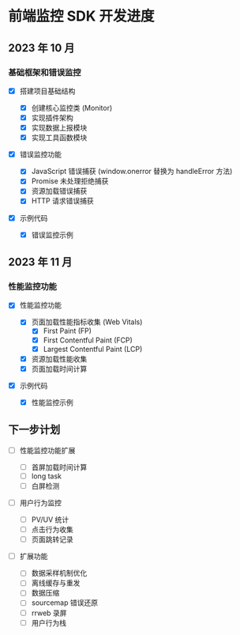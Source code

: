 # 前端监控 SDK 开发进度

## 2023 年 10 月

### 基础框架和错误监控

- [x] 搭建项目基础结构

  - [x] 创建核心监控类 (Monitor)
  - [x] 实现插件架构
  - [x] 实现数据上报模块
  - [x] 实现工具函数模块

- [x] 错误监控功能

  - [x] JavaScript 错误捕获 (window.onerror 替换为 handleError 方法)
  - [x] Promise 未处理拒绝捕获
  - [x] 资源加载错误捕获
  - [x] HTTP 请求错误捕获

- [x] 示例代码
  - [x] 错误监控示例

## 2023 年 11 月

### 性能监控功能

- [x] 性能监控功能

  - [x] 页面加载性能指标收集 (Web Vitals)
    - [x] First Paint (FP)
    - [x] First Contentful Paint (FCP)
    - [x] Largest Contentful Paint (LCP)
  - [x] 资源加载性能收集
  - [x] 页面加载时间计算

- [x] 示例代码
  - [x] 性能监控示例

## 下一步计划

- [ ] 性能监控功能扩展

  - [ ] 首屏加载时间计算
  - [ ] long task
  - [ ] 白屏检测

- [ ] 用户行为监控

  - [ ] PV/UV 统计
  - [ ] 点击行为收集
  - [ ] 页面跳转记录

- [ ] 扩展功能
  - [ ] 数据采样机制优化
  - [ ] 离线缓存与重发
  - [ ] 数据压缩
  - [ ] sourcemap 错误还原
  - [ ] rrweb 录屏
  - [ ] 用户行为栈
